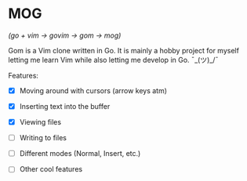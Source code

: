 # MOG
*(go + vim -> govim -> gom -> mog)*

Gom is a Vim clone written in Go.
It is mainly a hobby project for myself letting me learn Vim
while also letting me develop in Go. ¯\_(ツ)_/¯

Features:
- [x] Moving around with cursors (arrow keys atm)
- [x] Inserting text into the buffer
- [x] Viewing files
- [ ] Writing to files
- [ ] Different modes (Normal, Insert, etc.)
- [ ] Other cool features

